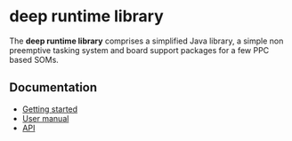 deep runtime library
====================

The __deep runtime library__ comprises a simplified Java library, a simple non preemptive tasking system and board support packages for a few PPC based SOMs.


Documentation
-------------
 - [Getting started](http://deepjava.org/getting_started)
 - [User manual](http://deepjava.org/user_manual/start)
 - [API](http://api.deepjava.org)
